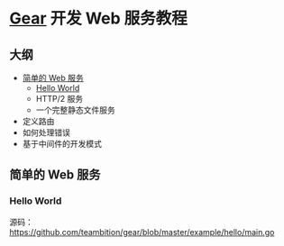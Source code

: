 # [Gear](https://github.com/teambition/gear) 开发 Web 服务教程

大纲
-------
- [简单的 Web 服务](#简单的-Web-服务)
  - [Hello World](#Hello-World)
  - HTTP/2 服务
  - 一个完整静态文件服务
- 定义路由
- 如何处理错误
- 基于中间件的开发模式

## 简单的 Web 服务

### Hello World

源码：https://github.com/teambition/gear/blob/master/example/hello/main.go
